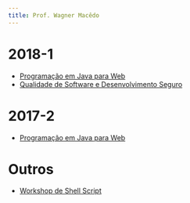 ```yaml
---
title: Prof. Wagner Macêdo
---
```


# 2018-1

- [Programação em Java para Web](2018-1/PJW/)
- [Qualidade de Software e Desenvolvimento Seguro](2018-1/QSDS/)

# 2017-2

- [Programação em Java para Web](2017-2/PJW/)

# Outros

- [Workshop de Shell Script](workshop-shell/)
